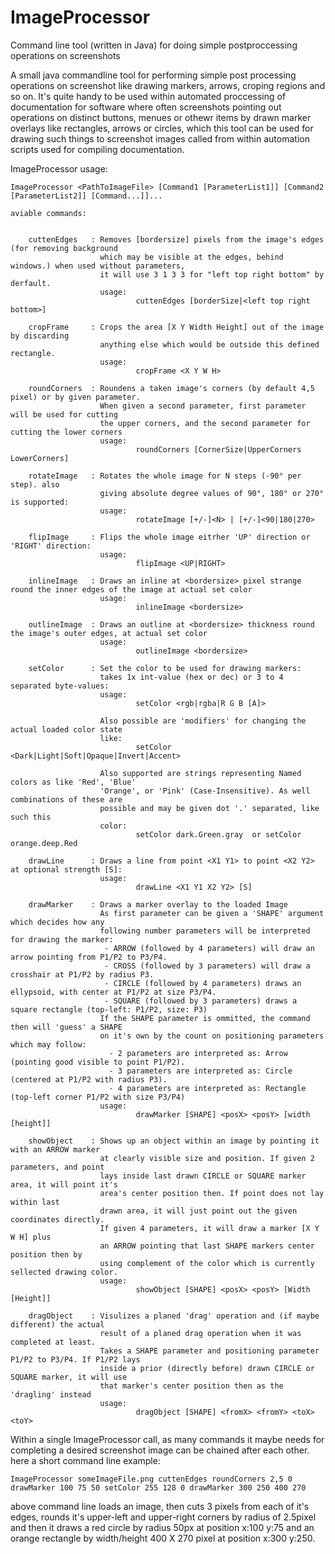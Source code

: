 # ImageProcessor
Command line tool (written in Java) for doing simple postproccessing operations on screenshots


A small java commandline tool for performing simple post processing operations on screenshot like drawing markers, arrows, croping regions and so on. It's quite handy to be used within automated proccessing of documentation for software where often screenshots pointing out operations on distinct buttons, menues or othewr items by drawn marker overlays like rectangles, arrows or circles, which this tool can be used for drawing such things to screenshot images called from within automation scripts used  for compiling documentation.


ImageProcessor usage:

    ImageProcessor <PathToImageFile> [Command1 [ParameterList1]] [Command2 [ParameterList2]] [Command...]]...

    aviable commands:


        cuttenEdges   : Removes [bordersize] pixels from the image's edges (for removing background
                        which may be visible at the edges, behind windows.) when used without parameters,
                        it will use 3 1 3 3 for "left top right bottom" by derfault.
                        usage:
                                cuttenEdges [borderSize|<left top right bottom>]

        cropFrame     : Crops the area [X Y Width Height] out of the image by discarding
                        anything else which would be outside this defined rectangle.
                        usage:
                                cropFrame <X Y W H>

        roundCorners  : Roundens a taken image's corners (by default 4,5 pixel) or by given parameter.
                        When given a second parameter, first parameter will be used for cutting
                        the upper corners, and the second parameter for cutting the lower corners
                        usage:
                                roundCorners [CornerSize|UpperCorners LowerCorners]

        rotateImage   : Rotates the whole image for N steps (-90° per step). also
                        giving absolute degree values of 90°, 180° or 270° is supported:
                        usage:
                                rotateImage [+/-]<N> | [+/-]<90|180|270>

        flipImage     : Flips the whole image eitrher 'UP' direction or 'RIGHT' direction:
                        usage:
                                flipImage <UP|RIGHT>

        inlineImage   : Draws an inline at <bordersize> pixel strange round the inner edges of the image at actual set color
                        usage:
                                inlineImage <bordersize>

        outlineImage  : Draws an outline at <bordersize> thickness round the image's outer edges, at actual set color
                        usage:
                                outlineImage <bordersize>

        setColor      : Set the color to be used for drawing markers:
                        takes 1x int-value (hex or dec) or 3 to 4 separated byte-values:
                        usage:
                                setColor <rgb|rgba|R G B [A]>

                        Also possible are 'modifiers' for changing the actual loaded color state
                        like:
                                setColor <Dark|Light|Soft|Opaque|Invert|Accent>

                        Also supported are strings representing Named colors as like 'Red', 'Blue'
                        'Orange', or 'Pink' (Case-Insensitive). As well combinations of these are
                        possible and may be given dot '.' separated, like such this
                        color:
                                setColor dark.Green.gray  or setColor orange.deep.Red

        drawLine      : Draws a line from point <X1 Y1> to point <X2 Y2> at optional strength [S]:
                        usage:
                                drawLine <X1 Y1 X2 Y2> [S]

        drawMarker    : Draws a marker overlay to the loaded Image
                        As first parameter can be given a 'SHAPE' argument which decides how any
                        following number parameters will be interpreted for drawing the marker:
                         - ARROW (followed by 4 parameters) will draw an arrow pointing from P1/P2 to P3/P4.
                         - CROSS (followed by 3 parameters) will draw a crosshair at P1/P2 by radius P3.
                         - CIRCLE (followed by 4 parameters) draws an ellypsoid, with center at P1/P2 at size P3/P4.
                         - SQUARE (followed by 3 parameters) draws a square rectangle (top-left: P1/P2, size: P3)
                        If the SHAPE parameter is ommitted, the command then will 'guess' a SHAPE
                        on it's own by the count on positioning parameters which may follow:
                          - 2 parameters are interpreted as: Arrow (pointing good visible to point P1/P2).
                          - 3 parameters are interpreted as: Circle (centered at P1/P2 with radius P3).
                          - 4 parameters are interpreted as: Rectangle (top-left corner P1/P2 with size P3/P4)
                        usage:
                                drawMarker [SHAPE] <posX> <posY> [width [height]]

        showObject    : Shows up an object within an image by pointing it with an ARROW marker
                        at clearly visible size and position. If given 2 parameters, and point
                        lays inside last drawn CIRCLE or SQUARE marker area, it will point it's
                        area's center position then. If point does not lay within last
                        drawn area, it will just point out the given coordinates directly.
                        If given 4 parameters, it will draw a marker [X Y W H] plus
                        an ARROW pointing that last SHAPE markers center position then by
                        using complement of the color which is currently sellected drawing color.
                        usage:
                                showObject [SHAPE] <posX> <posY> [Width [Height]]

        dragObject    : Visulizes a planed 'drag' operation and (if maybe different) the actual
                        result of a planed drag operation when it was completed at least.
                        Takes a SHAPE parameter and positioning parameter P1/P2 to P3/P4. If P1/P2 lays
                        inside a prior (directly before) drawn CIRCLE or SQUARE marker, it will use
                        that marker's center position then as the 'dragling' instead
                        usage:
                                dragObject [SHAPE] <fromX> <fromY> <toX> <toY>


Within a single ImageProcessor call, as many commands it maybe needs for completing a desired
screenshot image can be chained after each other. here a short command line example:

    ImageProcessor someImageFile.png cuttenEdges roundCorners 2,5 0 drawMarker 100 75 50 setColor 255 128 0 drawMarker 300 250 400 270

above command line loads an image, then cuts 3 pixels from each of it's edges, rounds it's
upper-left and upper-right corners by radius of 2.5pixel and then it draws a red circle by
radius 50px at position x:100 y:75 and an orange rectangle by width/height 400 X 270 pixel
at position x:300 y:250.



    
    
